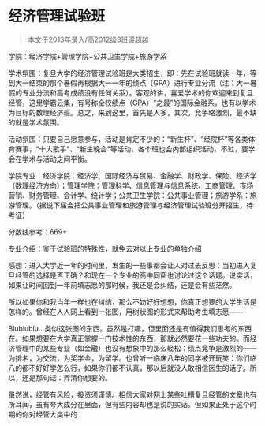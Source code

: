 
# 经济管理试验班  

> 本文于2013年录入/高2012级3班谭超越  

学院：经济学院+管理学院+公共卫生学院+旅游学系

学术氛围：复旦大学的经济管理试验班是大类招生，即：先在试验班就读一年，等到大一结束的那个暑假再根据大一一年的绩点（GPA）进行专业分流（注：大一暑假的专业分流和高考成绩没有任何关系）。客观的讲，喜爱学术的你欢迎来到复旦经管，这里学霸云集，有号称全校绩点（GPA）“之最”的国际金融系，也有以学术为目标的数理经济班。总之，来到这里，首先是人多，其次，竞争略激烈，最不缺的就是学术氛围。

活动氛围：只要自己愿意参与，活动是肯定不少的：“新生杯”、“经院杯”等各类体育赛事，“十大歌手”、“新生晚会”等活动，各个班也会内部组织活动，不过，要学会在学术与活动之间平衡。

学院专业：经济学院：经济学、国际经济与贸易、金融学、财政学、保险、经济学（数理经济方向）；管理学院：管理科学、信息管理与信息系统、工商管理、市场营销、财务管理、会计学、统计学；公共卫生学院：公共事业管理；旅游学系：旅游管理。（据说下届会把公共事业管理和旅游管理与经济管理试验班分开招生，待考证）

分数线参考：669+

专业介绍：鉴于试验班的特殊性，就免去对以上专业的单独介绍

感想：进入大学近一年的时间里，发生的一些事都会让人对过去反思：当初进入复旦经管的选择是否正确？和现在一个专业的高中同窗也讨论过这个话题。说实话，如果让时间回到一年前填志愿的那时候，我还是会纠结，还是会有些茫然。

所以如果你和我当年一样也在纠结，那么不妨好好想想，你真正想要的大学生活是怎样的。曾经在人人网上看到一张图，用树状图的形式来帮助考生填志愿——

Blublublu…类似这张图的东西。虽然是打趣，但里面还是有值得我们思考的东西在。如果想要在大学真正掌握一门技术性的东西，那就必然要花一些功夫的。而经济管理中的某些专业（如金融）也没有想象中的那么轻松：绩点竞争是激烈的——为排名，为交流，为奖学金，为留学。也曾听一临床八年的同学被开玩笑：你们临八的都不好好学怎么行，如果你们都不认真，那以后就没人敢相信医生的话了。所以，还是那句话：弄清你想要的。

虽然说，经管有风险，投资须谨慎。相信大家对网上某些吐槽复旦经管的文章也有所耳闻，虽有夸大成分在里面，但有些内容却也是说的实话。但如果正处于这个时期的你对经管大类中的


